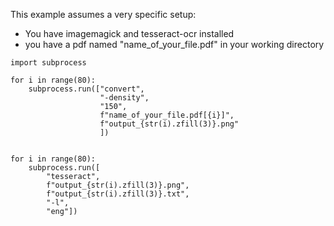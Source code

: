This example assumes a very specific setup:
 
 - You have imagemagick and tesseract-ocr installed
 - you have a pdf named "name_of_your_file.pdf" in your working directory

```python3
import subprocess

for i in range(80):
    subprocess.run(["convert",
                    "-density",
                    "150",
                    f"name_of_your_file.pdf[{i}]",
                    f"output_{str(i).zfill(3)}.png"
                    ])


for i in range(80):
    subprocess.run([
        "tesseract",
        f"output_{str(i).zfill(3)}.png",
        f"output_{str(i).zfill(3)}.txt",
        "-l",
        "eng"])
```
